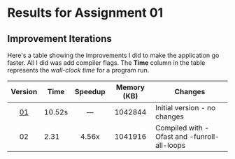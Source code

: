 # Results for Assignment 01

## Improvement Iterations

Here's a table showing the improvements I did to make the application go faster. All I did was add compiler flags.  The **Time** column in the table represents the _wall-clock time_ for a program run.

| Version | Time | Speedup | Memory (KB) | Changes |
| :-----: | ---- | :-----: | :------: | ------- |
| [01](01.cpp) | 10.52s | &mdash; | 1042844 | Initial version - no changes |
| 02 | 2.31 | 4.56x | 1041916 | Compiled with -Ofast and -funroll-all-loops |

